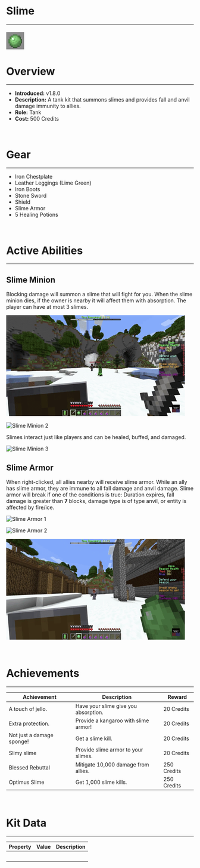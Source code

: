 
# Slime

***

#### ![slime-icon](../assets/kits/slime/slime-icon.jpg)

# Overview
***
- **Introduced:** v1.8.0
- **Description:** A tank kit that summons slimes and provides fall and anvil damage immunity to allies.
- **Role:** Tank
- **Cost:** 500 Credits

<br />  

# Gear
***
- Iron Chestplate
- Leather Leggings (Lime Green)
- Iron Boots
- Stone Sword
- Shield
- Slime Armor
- 5 Healing Potions

<br />  

# Active Abilities
***
## Slime Minion
Blocking damage will summon a slime that will fight for you. When the slime minion dies, if the owner is nearby it will affect them with absorption. The player can have at most 3 slimes.

![Slime Minion 1](../assets/kits/slime/Slime%20-%20Slime%20Minion.gif)

![Slime Minion 2](../assets/kits/slime/Slime%20-%20Slime%20Minion%20Absorption.gif)

Slimes interact just like players and can be healed, buffed, and damaged.

![Slime Minion 3](../assets/kits/slime/Slime%20-%20Buff%20Slimes.gif)

## Slime Armor
When right-clicked, all allies nearby will receive slime armor. While an ally has slime armor, they are immune to all fall damage and anvil damage. Slime armor will break if one of the conditions is true: Duration expires, fall damage is greater than **7** blocks, damage type is of type anvil, or entity is affected by fire/ice.

![Slime Armor 1](../assets/kits/slime/Slime%20-%20Slime%20Armor%201.gif)

![Slime Armor 2](../assets/kits/slime/Slime%20-%20Slime%20Armor%202.gif)

![Slime Armor 3](../assets/kits/slime/Slime%20-%20Slime%20Armor%203.gif)

<br />

# Achievements
***

| Achievement | Description | Reward |
| ----------- | ----------- | ------ |
| A touch of jello. | Have your slime give you absorption. | 20 Credits |
| Extra protection. | Provide a kangaroo with slime armor! | 20 Credits |
| Not just a damage sponge! | Get a slime kill. | 20 Credits |
| Slimy slime | Provide slime armor to your slimes. | 20 Credits |
| Blessed Rebuttal | Mitigate 10,000 damage from allies. | 250 Credits |
| Optimus Slime | Get 1,000 slime kills. | 250 Credits |

<br />  

# Kit Data
***

| Property | Value | Description |
|----------|-------|-------------|
| | | |
| | | |
| | | |
| | | |
| | | |
